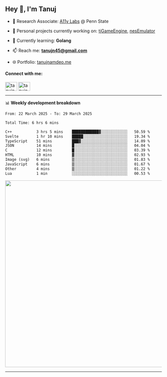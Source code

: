 <h2>Hey 👋, I'm Tanuj</h2>

- 🔬 Research Associate: [A11y Labs](https://a11y.ist.psu.edu/) @ Penn State 

- 🔭 Personal projects currently working on: [tjGameEngine](https://github.com/tanujn45/tjGameEngine), [nesEmulator](https://github.com/tanujn45/nesEmulator)

- 🌱 Currently learning: **Golang**

- 📫 Reach me: **tanujn45@gmail.com**

- 🌐 Portfolio: [tanujnamdeo.me](https://tanujnamdeo.me/)

<h4 align="left">Connect with me:</h4>
<p align="left">
<a href="https://twitter.com/tanujn45" target="blank"><img align="center" src="https://raw.githubusercontent.com/rahuldkjain/github-profile-readme-generator/master/src/images/icons/Social/twitter.svg" alt="tanujn45" height="28" width="38" /></a>
<a href="https://linkedin.com/in/tanujn45" target="blank"><img align="center" src="https://raw.githubusercontent.com/rahuldkjain/github-profile-readme-generator/master/src/images/icons/Social/linked-in-alt.svg" alt="tanujn45" height="28" width="38" /></a>
</p>

-------

📊 **Weekly development breakdown**
<!--START_SECTION:waka-->

```txt
From: 22 March 2025 - To: 29 March 2025

Total Time: 6 hrs 6 mins

C++           3 hrs 5 mins    ████████████▓░░░░░░░░░░░░   50.59 %
Svelte        1 hr 10 mins    █████░░░░░░░░░░░░░░░░░░░░   19.34 %
TypeScript    51 mins         ███▓░░░░░░░░░░░░░░░░░░░░░   14.09 %
JSON          14 mins         █░░░░░░░░░░░░░░░░░░░░░░░░   04.04 %
C             12 mins         █░░░░░░░░░░░░░░░░░░░░░░░░   03.39 %
HTML          10 mins         ▓░░░░░░░░░░░░░░░░░░░░░░░░   02.93 %
Image (svg)   6 mins          ▒░░░░░░░░░░░░░░░░░░░░░░░░   01.83 %
JavaScript    6 mins          ▒░░░░░░░░░░░░░░░░░░░░░░░░   01.67 %
Other         4 mins          ▒░░░░░░░░░░░░░░░░░░░░░░░░   01.22 %
Lua           1 min           ░░░░░░░░░░░░░░░░░░░░░░░░░   00.53 %
```

<!--END_SECTION:waka-->

<img src="https://wakatime.com/share/@018e9abd-1aa4-4aa6-9db7-5ca3b999e810/4650b67a-98aa-46b4-b598-3d8a2451f0df.svg" width="600"/>

-------
